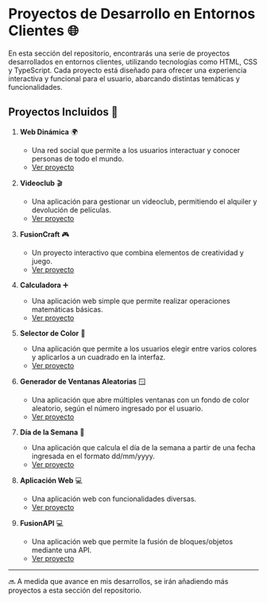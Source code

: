 # Proyectos de Desarrollo en Entornos Clientes 🌐

En esta sección del repositorio, encontrarás una serie de proyectos desarrollados en entornos clientes, utilizando tecnologías como HTML, CSS y TypeScript. Cada proyecto está diseñado para ofrecer una experiencia interactiva y funcional para el usuario, abarcando distintas temáticas y funcionalidades.

## Proyectos Incluidos 🚀

1. **Web Dinámica** 🌍  
   - Una red social que permite a los usuarios interactuar y conocer personas de todo el mundo.  
   - [Ver proyecto](https://github.com/Rediaj04/2daw-m06-projects/tree/main/Proyectos/Web_dinamica)

2. **Videoclub** 🎬  
   - Una aplicación para gestionar un videoclub, permitiendo el alquiler y devolución de películas.  
   - [Ver proyecto](https://github.com/Rediaj04/2daw-m06-projects/tree/main/Proyectos/Videoclub)

3. **FusionCraft** 🎮  
   - Un proyecto interactivo que combina elementos de creatividad y juego.  
   - [Ver proyecto](https://github.com/Rediaj04/2daw-m06-projects/tree/main/Proyectos/FusionCraft)

4. **Calculadora** ➕  
   - Una aplicación web simple que permite realizar operaciones matemáticas básicas.  
   - [Ver proyecto](https://github.com/Rediaj04/2daw-m06-projects/tree/main/Proyectos/Calculadora)

5. **Selector de Color** 🎨  
   - Una aplicación que permite a los usuarios elegir entre varios colores y aplicarlos a un cuadrado en la interfaz.  
   - [Ver proyecto](https://github.com/Rediaj04/2daw-m06-projects/tree/main/Proyectos/Color_picker)

6. **Generador de Ventanas Aleatorias** 🪟  
   - Una aplicación que abre múltiples ventanas con un fondo de color aleatorio, según el número ingresado por el usuario.  
   - [Ver proyecto](https://github.com/Rediaj04/2daw-m06-projects/tree/main/Proyectos/Ejercicio2)

7. **Día de la Semana** 📅  
   - Una aplicación que calcula el día de la semana a partir de una fecha ingresada en el formato dd/mm/yyyy.  
   - [Ver proyecto](https://github.com/Rediaj04/2daw-m06-projects/tree/main/Proyectos/Ejercicio1)

8. **Aplicación Web** 💻  
   - Una aplicación web con funcionalidades diversas.  
   - [Ver proyecto](https://github.com/Rediaj04/2daw-m06-projects/tree/main/Proyectos/Aplicacion_Web)

9. **FusionAPI** 💻  
   - Una aplicación web que permite la fusión de bloques/objetos mediante una API.
   - [Ver proyecto](https://github.com/Rediaj04/2daw-m06-projects/tree/main/Proyectos/FusionAPI)

---

🔜 A medida que avance en mis desarrollos, se irán añadiendo más proyectos a esta sección del repositorio.
